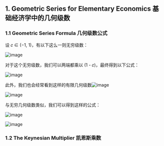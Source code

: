 ## 1. Geometric Series for Elementary Economics 基础经济学中的几何级数
### 1.1 Geometric Series Formula 几何级数公式
设 𝑐 ∈ (−1, 1)，有以下这么一则无穷级数：

![image](https://user-images.githubusercontent.com/46322797/130984771-6c0b538b-23b5-4f93-83b3-a1cbe22f2aa3.png)

对于这个无穷级数，我们可以两端都乘以 (1 - 𝑐)，最终得到以下公式：

![image](https://user-images.githubusercontent.com/46322797/130984812-cef37772-a53f-45a5-a7f6-5c05b0a03f79.png) 

此外，我们也会经常看到这样的有限几何级数![image](https://user-images.githubusercontent.com/46322797/130987188-d392a6ea-bbc6-4788-8826-b3beb2b3a92a.png)

![image](https://user-images.githubusercontent.com/46322797/130984837-94956b8c-b640-439f-afc6-6c83282d7379.png)

与无穷几何级数类似，我们可以得到这样的公式：

![image](https://user-images.githubusercontent.com/46322797/130984969-817e6c1b-d988-4d82-a2f2-d2478895d73e.png)


![image](https://user-images.githubusercontent.com/46322797/130986657-8665d741-5726-4db3-8c66-61730424535b.png)

### 1.2 The Keynesian Multiplier 凯恩斯乘数
